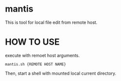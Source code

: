 # mantis
This is tool for local file edit from remote host.

# HOW TO USE
execute with remoet host arguments.
```
mantis.sh {REMOTE HOST NAME}
```

Then, start a shell with mounted local current directory.
